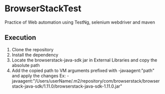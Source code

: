 # BrowserStackTest

Practice of Web automation using TestNg, selenium webdriver and maven
 
## Execution

 1. Clone the repository
 2. Install the dependency
 3. Locate the browserstack-java-sdk jar in External Libraries and copy the absolute path
 4. Add the copied path to VM arguments prefixed with -javaagent:"path" and apply the changes
    Ex: -javaagent:"/Users/userName/.m2/repository/com/browserstack/browserstack-java-sdk/1.11.0/browserstack-java-sdk-1.11.0.jar"
    

